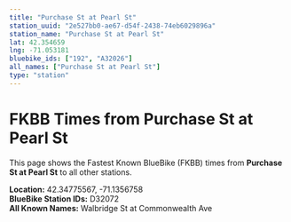 ```yaml
---
title: "Purchase St at Pearl St"
station_uuid: "2e527bb0-ae67-d54f-2438-74eb6029896a"
station_name: "Purchase St at Pearl St"
lat: 42.354659
lng: -71.053181
bluebike_ids: ["192", "A32026"]
all_names: ["Purchase St at Pearl St"]
type: "station"
---
```


# FKBB Times from Purchase St at Pearl St

This page shows the Fastest Known BlueBike (FKBB) times from **Purchase St at Pearl St** to all other stations.

**Location:** 42.34775567, -71.1356758  
**BlueBike Station IDs:** D32072  
**All Known Names:** Walbridge St at Commonwealth Ave

